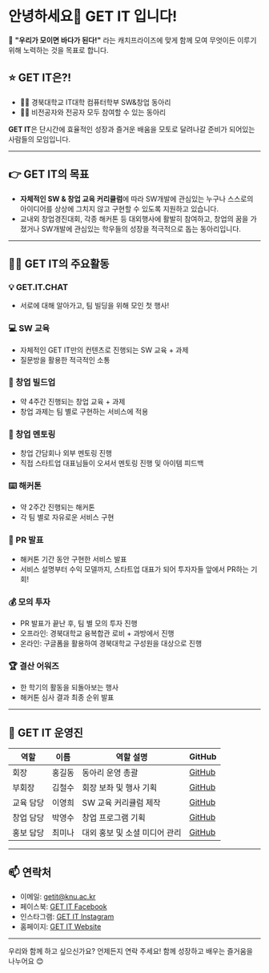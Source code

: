 # 안녕하세요👋 GET IT 입니다!

🌊 **"우리가 모이면 바다가 된다!"** 라는 캐치프라이즈에 맞게 함께 모여 무엇이든 이루기 위해 노력하는 것을 목표로 합니다.



## ⭐ GET IT은?!

- ✊🏻 경북대학교 IT대학 컴퓨터학부 SW&창업 동아리
- ✊🏻 비전공자와 전공자 모두 참여할 수 있는 동아리

**GET IT**은 단시간에 효율적인 성장과 즐거운 배움을 모토로 달려나갈 준비가 되어있는 사람들의 모임입니다.

---

## 👉 GET IT의 목표

- **자체적인 SW & 창업 교육 커리큘럼**에 따라 SW개발에 관심있는 누구나 스스로의 아이디어를 상상에 그치지 않고 구현할 수 있도록 지원하고 있습니다.
- 교내외 창업경진대회, 각종 해커톤 등 대외행사에 활발히 참여하고, 창업의 꿈을 가졌거나 SW개발에 관심있는 학우들의 성장을 적극적으로 돕는 동아리입니다.

---

## 🧑‍💻 GET IT의 주요활동

### 💡 GET.IT.CHAT
- 서로에 대해 알아가고, 팀 빌딩을 위해 모인 첫 행사!

### 💻 SW 교육
- 자체적인 GET IT만의 컨텐츠로 진행되는 SW 교육 + 과제
- 질문방을 활용한 적극적인 소통

### 🔐 창업 빌드업
- 약 4주간 진행되는 창업 교육 + 과제
- 창업 과제는 팀 별로 구현하는 서비스에 적용

### 💌 창업 멘토링
- 창업 간담회나 외부 멘토링 진행
- 직접 스타트업 대표님들이 오셔서 멘토링 진행 및 아이템 피드백

### ⌨️ 해커톤
- 약 2주간 진행되는 해커톤
- 각 팀 별로 자유로운 서비스 구현

### 🎉 PR 발표
- 해커톤 기간 동안 구현한 서비스 발표
- 서비스 설명부터 수익 모델까지, 스타트업 대표가 되어 투자자들 앞에서 PR하는 기회!

### 💰 모의 투자
- PR 발표가 끝난 후, 팀 별 모의 투자 진행
- 오프라인: 경북대학교 융복합관 로비 + 과방에서 진행
- 온라인: 구글폼을 활용하여 경북대학교 구성원을 대상으로 진행

### 🏆 결산 어워즈
- 한 학기의 활동을 되돌아보는 행사
- 해커톤 심사 결과 최종 순위 발표

---

## 🦄 GET IT 운영진

| 역할        | 이름  | 역할 설명               | GitHub                          |
| ----------- | ----- | ----------------------- | ------------------------------- |
| 회장        | 홍길동 | 동아리 운영 총괄       | [GitHub](https://github.com/honggildong) |
| 부회장      | 김철수 | 회장 보좌 및 행사 기획 | [GitHub](https://github.com/kimchulsoo) |
| 교육 담당   | 이영희 | SW 교육 커리큘럼 제작  | [GitHub](https://github.com/leeyounghee) |
| 창업 담당   | 박영수 | 창업 프로그램 기획     | [GitHub](https://github.com/parkyoungsoo) |
| 홍보 담당   | 최미나 | 대외 홍보 및 소셜 미디어 관리 | [GitHub](https://github.com/choemina) |

---

## 📫 연락처

- 이메일: getit@knu.ac.kr
- 페이스북: [GET IT Facebook](https://www.facebook.com/getitknu)
- 인스타그램: [GET IT Instagram](https://www.instagram.com/getitknu)
- 홈페이지: [GET IT Website](http://getit.knu.ac.kr)

---

우리와 함께 하고 싶으신가요? 언제든지 연락 주세요! 함께 성장하고 배우는 즐거움을 나누어요 😊
